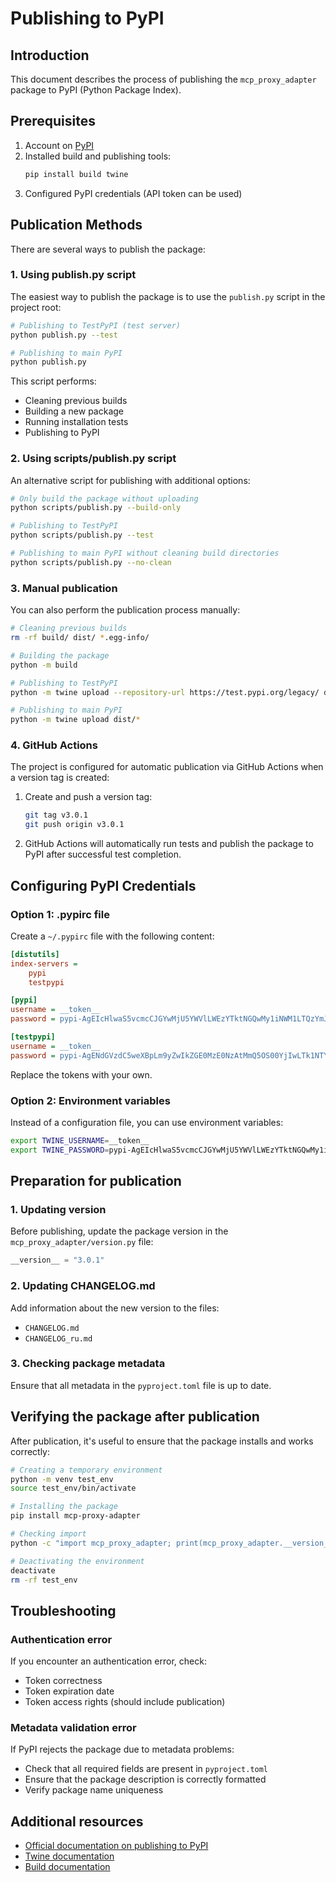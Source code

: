 # Publishing to PyPI

## Introduction

This document describes the process of publishing the `mcp_proxy_adapter` package to PyPI (Python Package Index).

## Prerequisites

1. Account on [PyPI](https://pypi.org/)
2. Installed build and publishing tools:
   ```bash
   pip install build twine
   ```
3. Configured PyPI credentials (API token can be used)

## Publication Methods

There are several ways to publish the package:

### 1. Using publish.py script

The easiest way to publish the package is to use the `publish.py` script in the project root:

```bash
# Publishing to TestPyPI (test server)
python publish.py --test

# Publishing to main PyPI
python publish.py
```

This script performs:
- Cleaning previous builds
- Building a new package
- Running installation tests
- Publishing to PyPI

### 2. Using scripts/publish.py script

An alternative script for publishing with additional options:

```bash
# Only build the package without uploading
python scripts/publish.py --build-only

# Publishing to TestPyPI
python scripts/publish.py --test

# Publishing to main PyPI without cleaning build directories
python scripts/publish.py --no-clean
```

### 3. Manual publication

You can also perform the publication process manually:

```bash
# Cleaning previous builds
rm -rf build/ dist/ *.egg-info/

# Building the package
python -m build

# Publishing to TestPyPI
python -m twine upload --repository-url https://test.pypi.org/legacy/ dist/*

# Publishing to main PyPI
python -m twine upload dist/*
```

### 4. GitHub Actions

The project is configured for automatic publication via GitHub Actions when a version tag is created:

1. Create and push a version tag:
   ```bash
   git tag v3.0.1
   git push origin v3.0.1
   ```

2. GitHub Actions will automatically run tests and publish the package to PyPI after successful test completion.

## Configuring PyPI Credentials

### Option 1: .pypirc file

Create a `~/.pypirc` file with the following content:

```ini
[distutils]
index-servers =
    pypi
    testpypi

[pypi]
username = __token__
password = pypi-AgEIcHlwaS5vcmcCJGYwMjU5YWVlLWEzYTktNGQwMy1iNWM1LTQzYmJmNjQ4NWY5MwACKlszLCJjMzZiMTJkNi00ZDJjLTQwYjAtOWI5ZS1mZjQ4YTUxNWNhOWEiXQAABiDhI_H_1wPtcPqxvbMeA9eCKHLDJj9UwMECE-XiO6vNNg

[testpypi]
username = __token__
password = pypi-AgENdGVzdC5weXBpLm9yZwIkZGE0MzE0NzAtMmQ5OS00YjIwLTk1NTYtMzI4ZDIwOTVhZGU0AAIqWzMsIjM0MTI5OGY2LWM5YzItNDdlMi05OGU2LThkOTA0MDQzYzIyOCJdAAAGIOQh9aXVQkIqwTfwDDnBPokEZuq1OuWDJYHpS-i7UR4c
```

Replace the tokens with your own.

### Option 2: Environment variables

Instead of a configuration file, you can use environment variables:

```bash
export TWINE_USERNAME=__token__
export TWINE_PASSWORD=pypi-AgEIcHlwaS5vcmcCJGYwMjU5YWVlLWEzYTktNGQwMy1iNWM1LTQzYmJmNjQ4NWY5MwACKlszLCJjMzZiMTJkNi00ZDJjLTQwYjAtOWI5ZS1mZjQ4YTUxNWNhOWEiXQAABiDhI_H_1wPtcPqxvbMeA9eCKHLDJj9UwMECE-XiO6vNNg
```

## Preparation for publication

### 1. Updating version

Before publishing, update the package version in the `mcp_proxy_adapter/version.py` file:

```python
__version__ = "3.0.1"
```

### 2. Updating CHANGELOG.md

Add information about the new version to the files:
- `CHANGELOG.md`
- `CHANGELOG_ru.md`

### 3. Checking package metadata

Ensure that all metadata in the `pyproject.toml` file is up to date.

## Verifying the package after publication

After publication, it's useful to ensure that the package installs and works correctly:

```bash
# Creating a temporary environment
python -m venv test_env
source test_env/bin/activate

# Installing the package
pip install mcp-proxy-adapter

# Checking import
python -c "import mcp_proxy_adapter; print(mcp_proxy_adapter.__version__)"

# Deactivating the environment
deactivate
rm -rf test_env
```

## Troubleshooting

### Authentication error

If you encounter an authentication error, check:
- Token correctness
- Token expiration date
- Token access rights (should include publication)

### Metadata validation error

If PyPI rejects the package due to metadata problems:
- Check that all required fields are present in `pyproject.toml`
- Ensure that the package description is correctly formatted
- Verify package name uniqueness

## Additional resources

- [Official documentation on publishing to PyPI](https://packaging.python.org/en/latest/tutorials/packaging-projects/)
- [Twine documentation](https://twine.readthedocs.io/en/latest/)
- [Build documentation](https://pypa-build.readthedocs.io/en/latest/) 